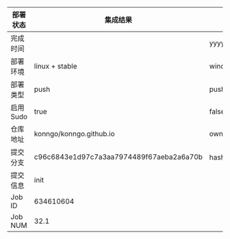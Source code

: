 部署状态 | 集成结果 | 参考值
---|---|---
完成时间 |  | yyyy-mm-dd hh:mm:ss
部署环境 | linux + stable | window | linux + stable
部署类型 | push | push | pull_request | api | cron
启用Sudo | true | false | true
仓库地址 | konngo/konngo.github.io | owner_name/repo_name
提交分支 | c96c6843e1d97c7a3aa7974489f67aeba2a6a70b | hash 16位
提交信息 | init |
Job ID   | 634610604 |
Job NUM  | 32.1 |
